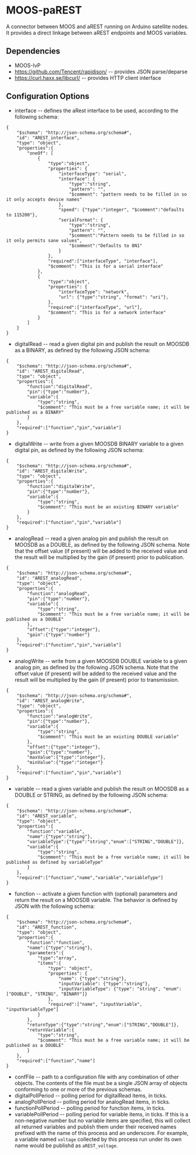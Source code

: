 # MOOS-paREST
A connector between MOOS and aREST running on Arduino satellite nodes. It provides a direct linkage between aREST endpoints and MOOS variables.

## Dependencies
* MOOS-IvP
* https://github.com/Tencent/rapidjson/ -- provides JSON parse/deparse
* https://curl.haxx.se/libcurl/ -- provides HTTP client interface

## Configuration Options
* interface -- defines the aRest interface to be used, according to the following schema:
```
{
	"$schema": "http://json-schema.org/schema#",
	"id": "AREST_interface",
	"type": "object",
	"properties":{
		"oneOf": [
			{
				"type":"object",
				"properties": {
					"interfaceType": "serial",
					"interface": {
						"type":"string",
						"pattern": "",
						"$comment": "pattern needs to be filled in so it only accepts device names"
					},
					"speed": {"type":"integer", "$comment":"defaults to 115200"},
					"serialFormat": {
						"type":"string", 
						"pattern": "",
						"$comment":"Pattern needs to be filled in so it only permits sane values",
						"$comment":"Defaults to 8N1"
					}
				},
				"required":["interfaceType", "interface"],
				"$comment": "This is for a serial interface"
			},
			{
				"type":"object",
				"properties": {
					"interfaceType": "network",
					"url": {"type":"string", "format": "uri"},
				},
				"required":["interfaceType", "url"],
				"$comment": "This is for a network interface"
			}
		]
	}
}
```
* digitalRead -- read a given digital pin and publish the result on MOOSDB as a BINARY, as defined by the following JSON schema:
```
{
	"$schema": "http://json-schema.org/schema#",
	"id": "AREST_digitalRead",
	"type": "object",
	"properties":{
		"function":"digitalRead",
		"pin":{"type":"number"},
		"variable":{
			"type":"string",
			"$comment": "This must be a free variable name; it will be published as a BINARY"
		}
	},
	"required":["function","pin","variable"]
}
```
* digitalWrite -- write from a given MOOSDB BINARY variable to a given digital pin, as defined by the following JSON schema:
```
{
	"$schema": "http://json-schema.org/schema#",
	"id": "AREST_digitalWrite",
	"type": "object",
	"properties":{
		"function":"digitalWrite",
		"pin":{"type":"number"},
		"variable":{
			"type":"string",
			"$comment": "This must be an existing BINARY variable"
		}
	},
	"required":["function","pin","variable"]
}
```
* analogRead -- read a given analog pin and publish the result on MOOSDB as a DOUBLE, as defined by the following JSON schema. Note that the offset value (if present) will be added to the received value and the result will be multiplied by the gain (if present) prior to publication.
```
{
	"$schema": "http://json-schema.org/schema#",
	"id": "AREST_analogRead",
	"type": "object",
	"properties":{
		"function":"analogRead",
		"pin":{"type":"number"},
		"variable":{
			"type":"string",
			"$comment": "This must be a free variable name; it will be published as a DOUBLE"
		},
		"offset":{"type":"integer"},
		"gain":{"type":"number"}
	},
	"required":["function","pin","variable"]
}
```
* analogWrite -- write from a given MOOSDB DOUBLE variable to a given analog pin, as defined by the following JSON schema. Note that the offset value (if present) will be added to the received value and the result will be multiplied by the gain (if present) prior to transmission.
```
{
	"$schema": "http://json-schema.org/schema#",
	"id": "AREST_analogWrite",
	"type": "object",
	"properties":{
		"function":"analogWrite",
		"pin":{"type":"number"},
		"variable":{
			"type":"string",
			"$comment": "This must be an existing DOUBLE variable"
		},
		"offset":{"type":"integer"},
		"gain":{"type":"number"},
		"maxValue":{"type":"integer"},
		"minValue":{"type":"integer"}
	},
	"required":["function","pin","variable"]
}
```
* variable -- read a given variable and publish the result on MOOSDB as a DOUBLE or STRING, as defined by the following JSON schema:
```
{
	"$schema": "http://json-schema.org/schema#",
	"id": "AREST_variable",
	"type": "object",
	"properties":{
		"function":"variable",
		"name":{"type":"string"},
		"variableType":{"type":"string","enum":["STRING","DOUBLE"]},
		"variable":{
			"type":"string",
			"$comment": "This must be a free variable name; it will be published as defined by variableType"
		}
	},
	"required":["function","name","variable","variableType"]
}
```
* function -- activate a given function with (optional) parameters and return the result on a MOOSDB variable. The behavior is defined by JSON with the following schema:
```
{
	"$schema": "http://json-schema.org/schema#",
	"id": "AREST_function",
	"type": "object",
	"properties":{
		"function":"function",
		"name":{"type":"string"},
		"parameters":{
			"type":"array",
			"items":{
				"type": "object",
				"properties": {
					"name": {"type":"string"},
					"inputVariable": {"type":"string"},
					"inputVariableType": {"type": "string", "enum":["DOUBLE", "STRING", "BINARY"]} 
				},
				"required":["name", "inputVariable", "inputVariableType"]
			}
		},
		"returnType":{"type":"string","enum":["STRING","DOUBLE"]},
		"returnVariable":{
			"type":"string",
			"$comment": "This must be a free variable name; it will be published as a DOUBLE"
		}
	},
	"required":["function","name"]
}
``` 
* confFile -- path to a configuration file with any combination of other objects. The contents of the file must be a single JSON array of objects conforming to one or more of the previous schemas. 
* digitalPollPeriod -- polling period for digitalRead items, in ticks. 
* analogPollPeriod -- polling period for analogRead items, in ticks. 
* functionPollPeriod -- polling period for function items, in ticks. 
* variablePollPeriod -- polling period for variable items, in ticks. If this is a non-negative number but no variable items are specified, this will collect all returned variables and publish them under their received names prefixed with the name of this process and an underscore. For example, a variable named ```voltage``` collected by this process run under its own name would be publishd as ```aREST_voltage```.
